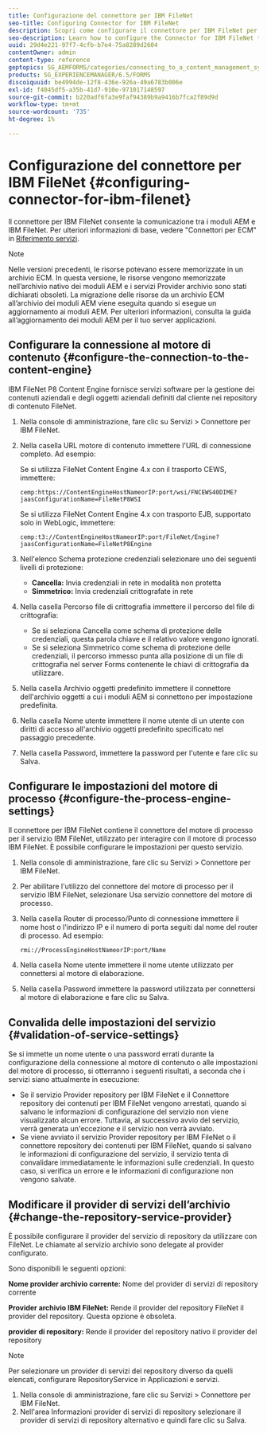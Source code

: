 ```yaml
---
title: Configurazione del connettore per IBM FileNet
seo-title: Configuring Connector for IBM FileNet
description: Scopri come configurare il connettore per IBM FileNet per abilitare la comunicazione tra i moduli AEM e IBM FileNet.
seo-description: Learn how to configure the Connector for IBM FileNet to enable communication between AEM forms and IBM FileNet.
uuid: 29d4e221-97f7-4cfb-b7e4-75a8289d2604
contentOwner: admin
content-type: reference
geptopics: SG_AEMFORMS/categories/connecting_to_a_content_management_system
products: SG_EXPERIENCEMANAGER/6.5/FORMS
discoiquuid: be4994de-12f8-436e-926a-49a6783b006e
exl-id: f4045df5-a35b-41d7-910e-971017148597
source-git-commit: b220adf6fa3e9faf94389b9a9416b7fca2f89d9d
workflow-type: tm+mt
source-wordcount: '735'
ht-degree: 1%

---
```


# Configurazione del connettore per IBM FileNet {#configuring-connector-for-ibm-filenet}

Il connettore per IBM FileNet consente la comunicazione tra i moduli AEM e IBM FileNet. Per ulteriori informazioni di base, vedere &quot;Connettori per ECM&quot; in [Riferimento servizi](https://www.adobe.com/go/learn_aemforms_services_63).

>[!NOTE]
>
>Nelle versioni precedenti, le risorse potevano essere memorizzate in un archivio ECM. In questa versione, le risorse vengono memorizzate nell’archivio nativo dei moduli AEM e i servizi Provider archivio sono stati dichiarati obsoleti. La migrazione delle risorse da un archivio ECM all’archivio dei moduli AEM viene eseguita quando si esegue un aggiornamento ai moduli AEM. Per ulteriori informazioni, consulta la guida all’aggiornamento dei moduli AEM per il tuo server applicazioni.

## Configurare la connessione al motore di contenuto {#configure-the-connection-to-the-content-engine}

IBM FileNet P8 Content Engine fornisce servizi software per la gestione dei contenuti aziendali e degli oggetti aziendali definiti dal cliente nei repository di contenuto FileNet.

1. Nella console di amministrazione, fare clic su Servizi > Connettore per IBM FileNet.
1. Nella casella URL motore di contenuto immettere l&#39;URL di connessione completo. Ad esempio:

   Se si utilizza FileNet Content Engine 4.x con il trasporto CEWS, immettere:

   `cemp:https://ContentEngineHostNameorIP:port/wsi/FNCEWS40DIME?jaasConfigurationName=FileNetP8WSI`

   Se si utilizza FileNet Content Engine 4.x con trasporto EJB, supportato solo in WebLogic, immettere:

   `cemp:t3://ContentEngineHostNameorIP:port/FileNet/Engine?jaasConfigurationName=FileNetP8Engine`

1. Nell&#39;elenco Schema protezione credenziali selezionare uno dei seguenti livelli di protezione:

   * **Cancella:** Invia credenziali in rete in modalità non protetta
   * **Simmetrico:** Invia credenziali crittografate in rete

1. Nella casella Percorso file di crittografia immettere il percorso del file di crittografia:

   * Se si seleziona Cancella come schema di protezione delle credenziali, questa parola chiave e il relativo valore vengono ignorati.
   * Se si seleziona Simmetrico come schema di protezione delle credenziali, il percorso immesso punta alla posizione di un file di crittografia nel server Forms contenente le chiavi di crittografia da utilizzare.

1. Nella casella Archivio oggetti predefinito immettere il connettore dell&#39;archivio oggetti a cui i moduli AEM si connettono per impostazione predefinita.
1. Nella casella Nome utente immettere il nome utente di un utente con diritti di accesso all&#39;archivio oggetti predefinito specificato nel passaggio precedente.
1. Nella casella Password, immettere la password per l&#39;utente e fare clic su Salva.

## Configurare le impostazioni del motore di processo {#configure-the-process-engine-settings}

Il connettore per IBM FileNet contiene il connettore del motore di processo per il servizio IBM FileNet, utilizzato per interagire con il motore di processo IBM FileNet. È possibile configurare le impostazioni per questo servizio.

1. Nella console di amministrazione, fare clic su Servizi > Connettore per IBM FileNet.
1. Per abilitare l&#39;utilizzo del connettore del motore di processo per il servizio IBM FileNet, selezionare Usa servizio connettore del motore di processo.
1. Nella casella Router di processo/Punto di connessione immettere il nome host o l&#39;indirizzo IP e il numero di porta seguiti dal nome del router di processo. Ad esempio:

   `rmi://ProcessEngineHostNameorIP:port/Name`

1. Nella casella Nome utente immettere il nome utente utilizzato per connettersi al motore di elaborazione.
1. Nella casella Password immettere la password utilizzata per connettersi al motore di elaborazione e fare clic su Salva.

## Convalida delle impostazioni del servizio {#validation-of-service-settings}

Se si immette un nome utente o una password errati durante la configurazione della connessione al motore di contenuto o alle impostazioni del motore di processo, si otterranno i seguenti risultati, a seconda che i servizi siano attualmente in esecuzione:

* Se il servizio Provider repository per IBM FileNet e il Connettore repository dei contenuti per IBM FileNet vengono arrestati, quando si salvano le informazioni di configurazione del servizio non viene visualizzato alcun errore. Tuttavia, al successivo avvio del servizio, verrà generata un&#39;eccezione e il servizio non verrà avviato.
* Se viene avviato il servizio Provider repository per IBM FileNet o il connettore repository dei contenuti per IBM FileNet, quando si salvano le informazioni di configurazione del servizio, il servizio tenta di convalidare immediatamente le informazioni sulle credenziali. In questo caso, si verifica un errore e le informazioni di configurazione non vengono salvate.

## Modificare il provider di servizi dell’archivio {#change-the-repository-service-provider}

È possibile configurare il provider del servizio di repository da utilizzare con FileNet. Le chiamate al servizio archivio sono delegate al provider configurato.

Sono disponibili le seguenti opzioni:

**Nome provider archivio corrente:** Nome del provider di servizi di repository corrente

**Provider archivio IBM FileNet:** Rende il provider del repository FileNet il provider del repository. Questa opzione è obsoleta.

**provider di repository:** Rende il provider del repository nativo il provider del repository

>[!NOTE]
>
>Per selezionare un provider di servizi del repository diverso da quelli elencati, configurare RepositoryService in Applicazioni e servizi. <!-- Fix broken link(See Managing Services) -->

1. Nella console di amministrazione, fare clic su Servizi > Connettore per IBM FileNet.
1. Nell&#39;area Informazioni provider di servizi di repository selezionare il provider di servizi di repository alternativo e quindi fare clic su Salva.
